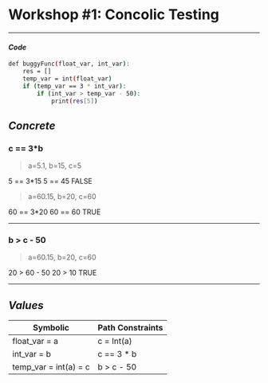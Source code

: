 # Workshop #1: Concolic Testing
___

#### _Code_
```sh
def buggyFunc(float_var, int_var):
    res = []
    temp_var = int(float_var)
    if (temp_var == 3 * int_var):
        if (int_var > temp_var - 50):
            print(res[5])
```
## _Concrete_
### c == 3*b
>a=5.1, b=15, c=5

5 == 3*15
5 == 45 
FALSE

> a=60.15, b=20, c=60

60 == 3*20
60 == 60
TRUE
___

### b > c - 50 
>a=60.15, b=20, c=60

20 > 60 - 50
20 > 10
TRUE
___


## _Values_
| Symbolic              | Path Constraints |
|-----------------------|------------------|
| float_var = a         | c = Int(a)       |   
| int_var = b           | c == 3 * b       |
| temp_var = int(a) = c | b > c - 50       |
